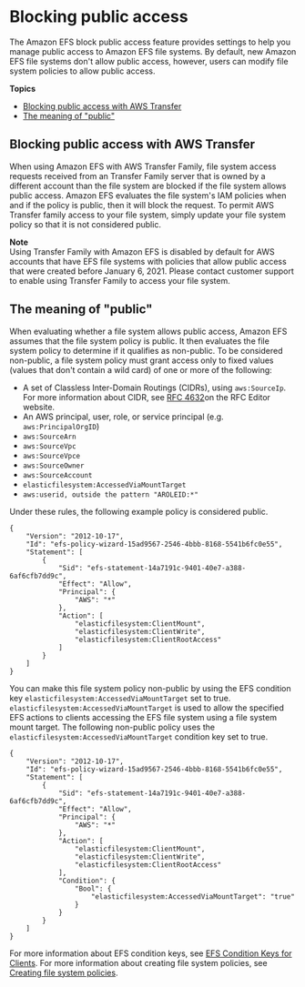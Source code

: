 # Blocking public access<a name="access-control-block-public-access"></a>

The Amazon EFS block public access feature provides settings to help you manage public access to Amazon EFS file systems\. By default, new Amazon EFS file systems don't allow public access, however, users can modify file system policies to allow public access\.

**Topics**
+ [Blocking public access with AWS Transfer](#block-efs-public-access-with-transferfamily)
+ [The meaning of "public"](#what-is-a-public-policy)

## Blocking public access with AWS Transfer<a name="block-efs-public-access-with-transferfamily"></a>

When using Amazon EFS with AWS Transfer Family, file system access requests received from an Transfer Family server that is owned by a different account than the file system are blocked if the file system allows public access\. Amazon EFS evaluates the file system's IAM policies when and if the policy is public, then it will block the request\. To permit AWS Transfer family access to your file system, simply update your file system policy so that it is not considered public\. 

**Note**  
Using Transfer Family with Amazon EFS is disabled by default for AWS accounts that have EFS file systems with policies that allow public access that were created before January 6, 2021\. Please contact customer support to enable using Transfer Family to access your file system\.

## The meaning of "public"<a name="what-is-a-public-policy"></a>

When evaluating whether a file system allows public access, Amazon EFS assumes that the file system policy is public\. It then evaluates the file system policy to determine if it qualifies as non\-public\. To be considered non\-public, a file system policy must grant access only to fixed values \(values that don't contain a wild card\) of one or more of the following:
+ A set of Classless Inter\-Domain Routings \(CIDRs\), using `aws:SourceIp`\. For more information about CIDR, see [RFC 4632](https://www.rfc-editor.org/rfc/rfc4632.txt)on the RFC Editor website\.
+ An AWS principal, user, role, or service principal \(e\.g\. `aws:PrincipalOrgID`\)
+ `aws:SourceArn`
+ `aws:SourceVpc`
+ `aws:SourceVpce`
+ `aws:SourceOwner`
+ `aws:SourceAccount`
+ `elasticfilesystem:AccessedViaMountTarget`
+ `aws:userid, outside the pattern "AROLEID:*"`

Under these rules, the following example policy is considered public\.

```
{  
    "Version": "2012-10-17",
    "Id": "efs-policy-wizard-15ad9567-2546-4bbb-8168-5541b6fc0e55",
    "Statement": [
        {
            "Sid": "efs-statement-14a7191c-9401-40e7-a388-6af6cfb7dd9c",
            "Effect": "Allow",
            "Principal": {
                "AWS": "*"
            },
            "Action": [
                "elasticfilesystem:ClientMount",
                "elasticfilesystem:ClientWrite",
                "elasticfilesystem:ClientRootAccess"
            ]
        }
    ]
}
```

You can make this file system policy non\-public by using the EFS condition key `elasticfilesystem:AccessedViaMountTarget` set to true\. `elasticfilesystem:AccessedViaMountTarget` is used to allow the specified EFS actions to clients accessing the EFS file system using a file system mount target\. The following non\-public policy uses the `elasticfilesystem:AccessedViaMountTarget` condition key set to true\.

```
{  
    "Version": "2012-10-17",
    "Id": "efs-policy-wizard-15ad9567-2546-4bbb-8168-5541b6fc0e55",
    "Statement": [
        {
            "Sid": "efs-statement-14a7191c-9401-40e7-a388-6af6cfb7dd9c",
            "Effect": "Allow",
            "Principal": {
                "AWS": "*"
            },
            "Action": [
                "elasticfilesystem:ClientMount",
                "elasticfilesystem:ClientWrite",
                "elasticfilesystem:ClientRootAccess"
            ],
            "Condition": {
                "Bool": {
                    "elasticfilesystem:AccessedViaMountTarget": "true"
                }
            }
        }
    ]
}
```

For more information about EFS condition keys, see [EFS Condition Keys for Clients](iam-access-control-nfs-efs.md#efs-condition-keys-for-nfs)\. For more information about creating file system policies, see [Creating file system policies](create-file-system-policy.md)\.